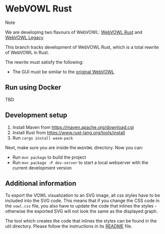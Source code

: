 # WebVOWL Rust
> [!NOTE]
> We are developing two flavours of WebVOWL: [WebVOWL Rust](https://github.com/WebVOWL/WebVOWL-Rust) and [WebVOWL Legacy](https://github.com/WebVOWL/WebVOWL-Legacy)

This branch tracks development of WebVOWL Rust, which is a total rewrite of WebVOWL in Rust. 

The rewrite must satisfy the following:
- The GUI must be similar to the [original WebVOWL](https://github.com/VisualDataWeb/WebVOWL)

## Run using Docker
TBD

## Development setup
1. Install Maven from https://maven.apache.org/download.cgi
2. Install Rust from https://www.rust-lang.org/tools/install
3. Run `cargo install wasm-pack`

Next, make sure you are inside the `WebVOWL` directory.
Now you can:
- Run `mvn package` to build the project
- Run `mvn package -P dev-server` to start a local webserver with the current development version

## Additional information
To export the VOWL visualization to an SVG image, all css styles have to be included into the SVG code. This means that if you change the CSS code in the `vowl.css` file, you also have to update the code that inlines the styles - otherwise the exported SVG will not look the same as the displayed graph.

The tool which creates the code that inlines the styles can be found in the util directory. Please follow the instructions in its [README](util/VowlCssToD3RuleConverter/README.md) file.
